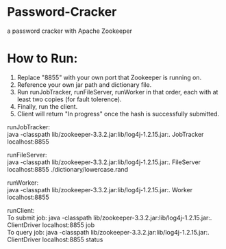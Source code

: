 # Password-Cracker
a password cracker with Apache Zookeeper

# How to Run:
1) Replace "8855" with your own port that Zookeeper is running on.
2) Reference your own jar path and dictionary file.
3) Run runJobTracker, runFileServer, runWorker in that order, each with at least two copies (for fault tolerence).
4) Finally, run the client.
5) Client will return "In progress" once the hash is successfully submitted.

runJobTracker:  
	java -classpath lib/zookeeper-3.3.2.jar:lib/log4j-1.2.15.jar:. JobTracker localhost:8855  

runFileServer:  
	java -classpath lib/zookeeper-3.3.2.jar:lib/log4j-1.2.15.jar:. FileServer localhost:8855 ./dictionary/lowercase.rand  

runWorker:  
	java -classpath lib/zookeeper-3.3.2.jar:lib/log4j-1.2.15.jar:. Worker localhost:8855  
		
runClient:  
	To submit job: java -classpath lib/zookeeper-3.3.2.jar:lib/log4j-1.2.15.jar:. ClientDriver localhost:8855 job <hash>  
	To query job: java -classpath lib/zookeeper-3.3.2.jar:lib/log4j-1.2.15.jar:. ClientDriver localhost:8855 status <hash>  

